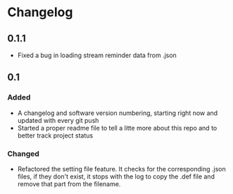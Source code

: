 # Changelog

## 0.1.1
- Fixed a bug in loading stream reminder data from .json

## 0.1

### Added
- A changelog and software version numbering, starting right now and updated with every git push
- Started a proper readme file to tell a litte more about this repo and to better track project status

### Changed
- Refactored the setting file feature. It checks for the corresponding .json files, if they don't exist, it stops with the log to copy the .def file and remove that part from the filename.